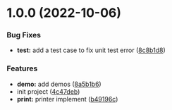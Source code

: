 # 1.0.0 (2022-10-06)


### Bug Fixes

* **test:** add a test case to fix unit test error ([8c8b1d8](https://github.com/gavin-hao/ec-print/commit/8c8b1d8776f0797d7a25963fd685de41bf843daa))


### Features

* **demo:** add demos ([8a5b1b6](https://github.com/gavin-hao/ec-print/commit/8a5b1b63394b4165eaca4823e1b88ef8974aa696))
* init project ([4c47deb](https://github.com/gavin-hao/ec-print/commit/4c47deb0a61e4531471161207ebc85babd63f9d4))
* **print:** printer implement ([b49196c](https://github.com/gavin-hao/ec-print/commit/b49196c101e373de9f7cc220a5a0382bbea56dc2))
